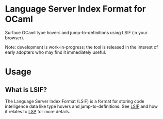 # Language Server Index Format for OCaml

Surface OCaml type hovers and jump-to-definitions using LSIF (in your browser).

Note: development is work-in-progress; the tool is released in the interest of early adopters who may find it immediately useful.

# Usage 

## What is LSIF?

The Language Server Index Format (LSIF) is a format for storing code intelligence data like type hovers and jump-to-definitions. See [LSIF](https://github.com/Microsoft/language-server-protocol/blob/master/indexFormat/specification.md) and how it relates to [LSP](https://microsoft.github.io/language-server-protocol/) for more details.
